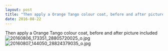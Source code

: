 ```yaml
---
layout: post
title: "Then apply a Orange Tango colour coat, before and after picture included﻿"
date: 2016-08-22 
---
```

Then apply a Orange Tango colour coat, before and after picture included﻿
![20160806_173351_28805720025_o.jpg](/k100-project/Photos/22-08-2016/20160806_173351_28805720025_o.jpg)
![20160807_144050_28824379035_o.jpg](/k100-project/Photos/22-08-2016/20160807_144050_28824379035_o.jpg)